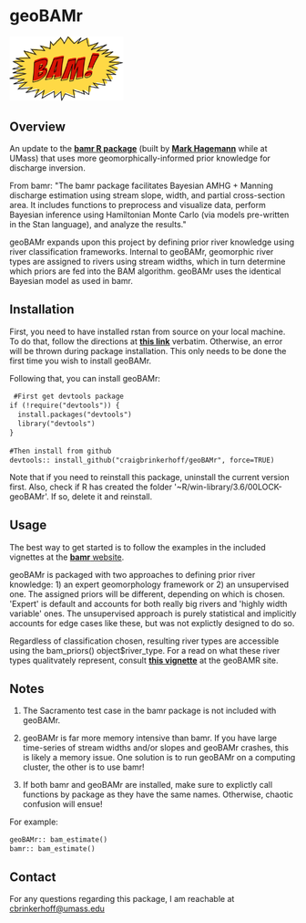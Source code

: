 # geoBAMr

<img src="https://raw.githubusercontent.com/markwh/mcfli-swotr/master/logos/bamr/logo.png" width=200 alt="bamr Logo"/>

## Overview
An update to the [**bamr R package**](https://github.com/markwh/bamr) (built by [**Mark Hagemann**](https://scholar.google.com/citations?user=_-XH9u4AAAAJ&hl=en&oi=ao) while at UMass) that uses more geomorphically-informed prior knowledge for discharge inversion.

From bamr: "The bamr package facilitates Bayesian AMHG + Manning discharge estimation using stream slope, width, and partial cross-section area. It includes functions to preprocess and visualize data, perform Bayesian inference using Hamiltonian Monte Carlo (via models pre-written in the Stan language), and analyze the results."

geoBAMr expands upon this project by defining prior river knowledge using river classification frameworks.  Internal to geoBAMr, geomorphic river types are assigned to rivers using stream widths, which in turn determine which priors are fed into the BAM algorithm.  geoBAMr uses the identical Bayesian model as used in bamr.


## Installation

First, you need to have installed rstan from source on your local machine. To do that, follow the directions at [**this link**](https://github.com/stan-dev/rstan/wiki/Installing-RStan-from-source-on-Windows) verbatim. Otherwise, an error will be thrown during package installation. This only needs to be done the first time you wish to install geoBAMr.

Following that, you can install geoBAMr:

```
 #First get devtools package
if (!require("devtools")) {
  install.packages("devtools")
  library("devtools")
}

#Then install from github
devtools:: install_github("craigbrinkerhoff/geoBAMr", force=TRUE)
```
Note that if you need to reinstall this package, uninstall the current version first.  Also, check if R has created the folder '~R/win-library/3.6/00LOCK-geoBAMr'. If so, delete it and reinstall.

## Usage
The best way to get started is to follow the examples in the included vignettes at the [**bamr** website](https://markwh.github.io/bamr/index.html).

geoBAMr is packaged with two approaches to defining prior river knowledge: 1) an expert geomorphology framework or 2) an unsupervised one.  The assigned priors will be different, depending on which is chosen. 'Expert' is default and accounts for both really big rivers and 'highly width variable' ones.  The unsupervised approach is purely statistical and implicitly accounts for edge cases like these, but was not explictly designed to do so.

Regardless of classification chosen, resulting river types are accessible using the bam_priors() object$river_type.  For a read on what these river types qualitvately represent, consult [**this vignette**](https://craigbrinkerhoff.github.io/geoBAMr/articles/geoBAMr.html) at the geoBAMR site.

## Notes

1) The Sacramento test case in the bamr package is not included with geoBAMr.

2) geoBAMr is far more memory intensive than bamr.  If you have large time-series of stream widths and/or slopes and geoBAMr crashes, this is likely a memory issue.  One solution is to run geoBAMr on a computing cluster, the other is to use bamr!

3) If both bamr and geoBAMr are installed, make sure to explictly call functions by package as they have the same names. Otherwise, chaotic confusion will ensue!

For example:

```
geoBAMr:: bam_estimate()
bamr:: bam_estimate()
```

## Contact
For any questions regarding this package, I am reachable at cbrinkerhoff@umass.edu
